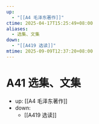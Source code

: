 ```yaml
---
up:
  - "[[A4 毛泽东著作]]"
ctime: 2025-04-17T15:25:49+08:00
aliases:
  - 选集、文集
down:
  - "[[A419 选读]]"
mtime: 2025-09-09T12:37:20+08:00
---
```


# A41 选集、文集

- up: [[A4 毛泽东著作]]
- down:
	- [[A419 选读]]
